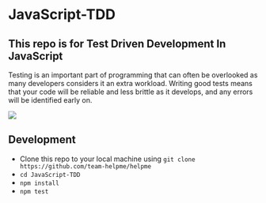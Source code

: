 # JavaScript-TDD
## This repo is for Test Driven Development In JavaScript
Testing is an important part of programming that can often be overlooked as many developers considers it an extra workload. Writing
good tests means that your code will be reliable and less brittle as it develops, and any errors
will be identified early on.


![](static/example_test_result.png)

## Development

- Clone this repo to your local machine using `git clone https://github.com/team-helpme/helpme`
- `cd JavaScript-TDD`
- `npm install`
- `npm test`



